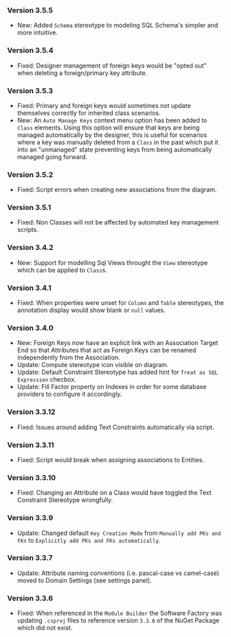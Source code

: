 ### Version 3.5.5

- New: Added `Schema` stereotype to modeling SQL Schema's simpler and more intuitive.

### Version 3.5.4

- Fixed: Designer management of foreign keys would be "opted out" when deleting a foreign/primary key attribute.

### Version 3.5.3

- Fixed: Primary and foreign keys would sometimes not update themselves correctly for inherited class scenarios.
- New: An `Auto Manage Keys` context menu option has been added to `Class` elements. Using this option will ensure that keys are being managed automatically by the designer, this is useful for scenarios where a key was manually deleted from a `Class` in the past which put it into an "unmanaged" state preventing keys from being automatically managed going forward.

### Version 3.5.2

- Fixed: Script errors when creating new associations from the diagram.

### Version 3.5.1

- Fixed: Non Classes will not be affected by automated key management scripts.

### Version 3.4.2

- New: Support for modelling Sql Views throught the `View` stereotype which can be applied to `Class`s.

### Version 3.4.1

- Fixed: When properties were unset for `Column` and `Table` stereotypes, the annotation display would show blank or `null` values.

### Version 3.4.0

- New: Foreign Keys now have an explicit link with an Association Target End so that Attributes that act as Foreign Keys can be renamed independently from the Association.
- Update: Compute stereotype icon visible on diagram.
- Update: Default Constraint Stereotype has added hint for `Treat as SQL Expression` checbox.
- Update: Fill Factor property on Indexes in order for some database providers to configure it accordingly.

### Version 3.3.12

- Fixed: Issues around adding Text Constraints automatically via script.

### Version 3.3.11

- Fixed: Script would break when assigning associations to Entities.

### Version 3.3.10

- Fixed: Changing an Attribute on a Class would have toggled the Text Constraint Stereotype wrongfully.

### Version 3.3.9

- Update: Changed default `Key Creation Mode` from `Manually add PKs and FKs` to `Explicitly add PKs and FKs automatically`.

### Version 3.3.7

- Update: Attribute naming conventions (i.e. pascal-case vs camel-case) moved to Domain Settings (see settings panel).

### Version 3.3.6

- Fixed: When referenced in the `Module Builder` the Software Factory was updating `.csproj` files to reference version `3.3.6` of the NuGet Package which did not exist.

